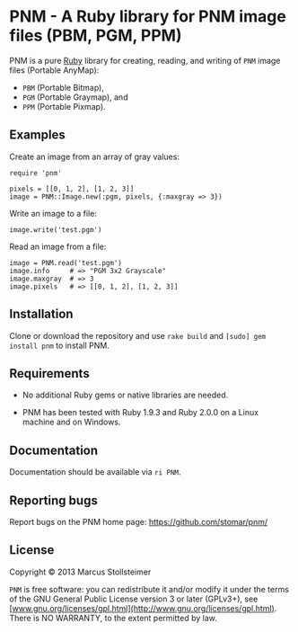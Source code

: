 PNM - A Ruby library for PNM image files (PBM, PGM, PPM)
========================================================

PNM is a pure [Ruby][Ruby] library for creating, reading,
and writing of `PNM` image files (Portable AnyMap):

- `PBM` (Portable Bitmap),
- `PGM` (Portable Graymap), and
- `PPM` (Portable Pixmap).

Examples
--------

Create an image from an array of gray values:

    require 'pnm'

    pixels = [[0, 1, 2], [1, 2, 3]]
    image = PNM::Image.new(:pgm, pixels, {:maxgray => 3})

Write an image to a file:

    image.write('test.pgm')

Read an image from a file:

    image = PNM.read('test.pgm')
    image.info     # => "PGM 3x2 Grayscale"
    image.maxgray  # => 3
    image.pixels   # => [[0, 1, 2], [1, 2, 3]]

Installation
------------

Clone or download the repository and use `rake build`
and `[sudo] gem install pnm` to install PNM.

Requirements
------------

- No additional Ruby gems or native libraries are needed.

- PNM has been tested with Ruby 1.9.3 and Ruby 2.0.0
  on a Linux machine and on Windows.

Documentation
-------------

Documentation should be available via `ri PNM`.

Reporting bugs
--------------

Report bugs on the PNM home page: <https://github.com/stomar/pnm/>

License
-------

Copyright &copy; 2013 Marcus Stollsteimer

`PNM` is free software: you can redistribute it and/or modify
it under the terms of the GNU General Public License version 3 or later (GPLv3+),
see [www.gnu.org/licenses/gpl.html](http://www.gnu.org/licenses/gpl.html).
There is NO WARRANTY, to the extent permitted by law.


[Ruby]: http://www.ruby-lang.org/
